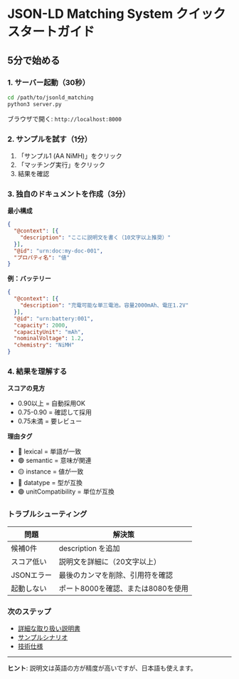 # JSON-LD Matching System クイックスタートガイド

## 5分で始める

### 1. サーバー起動（30秒）

```bash
cd /path/to/jsonld_matching
python3 server.py
```

ブラウザで開く: `http://localhost:8000`

### 2. サンプルを試す（1分）

1. 「サンプル1 (AA NiMH)」をクリック
2. 「マッチング実行」をクリック
3. 結果を確認

### 3. 独自のドキュメントを作成（3分）

**最小構成**
```json
{
  "@context": [{
    "description": "ここに説明文を書く（10文字以上推奨）"
  }],
  "@id": "urn:doc:my-doc-001",
  "プロパティ名": "値"
}
```

**例：バッテリー**
```json
{
  "@context": [{
    "description": "充電可能な単三電池。容量2000mAh、電圧1.2V"
  }],
  "@id": "urn:battery:001",
  "capacity": 2000,
  "capacityUnit": "mAh",
  "nominalVoltage": 1.2,
  "chemistry": "NiMH"
}
```

### 4. 結果を理解する

**スコアの見方**
- 0.90以上 = 自動採用OK
- 0.75-0.90 = 確認して採用
- 0.75未満 = 要レビュー

**理由タグ**
- 🔵 lexical = 単語が一致
- 🟢 semantic = 意味が関連
- 🟡 instance = 値が一致
- 🔴 datatype = 型が互換
- 🟣 unitCompatibility = 単位が互換

### トラブルシューティング

| 問題 | 解決策 |
|------|--------|
| 候補0件 | description を追加 |
| スコア低い | 説明文を詳細に（20文字以上） |
| JSONエラー | 最後のカンマを削除、引用符を確認 |
| 起動しない | ポート8000を確認、または8080を使用 |

### 次のステップ

- [詳細な取り扱い説明書](user_guide.md)
- [サンプルシナリオ](../spec/sample_scenario.md)
- [技術仕様](../spec/specification.md)

---

**ヒント**: 説明文は英語の方が精度が高いですが、日本語も使えます。
